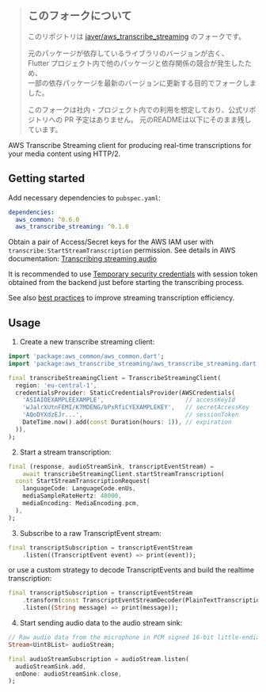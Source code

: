 > ## このフォークについて
> 
> このリポジトリは [javer/aws_transcribe_streaming](https://github.com/javer/aws_transcribe_streaming) のフォークです。
> 
> 元のパッケージが依存しているライブラリのバージョンが古く、  
> Flutter プロジェクト内で他のパッケージと依存関係の競合が発生したため、  
> 一部の依存パッケージを最新のバージョンに更新する目的でフォークしました。
> 
> このフォークは社内・プロジェクト内での利用を想定しており、公式リポジトリへの PR 予定はありません。
> 元のREADMEは以下にそのまま残しています。


AWS Transcribe Streaming client for producing real-time transcriptions for your media content using HTTP/2.

## Getting started

Add necessary dependencies to `pubspec.yaml`:
```yaml
dependencies:
  aws_common: ^0.6.0
  aws_transcribe_streaming: ^0.1.0
```

Obtain a pair of Access/Secret keys for the AWS IAM user with `transcribe:StartStreamTranscription` permission.
See details in AWS documentation: [Transcribing streaming audio](https://docs.aws.amazon.com/transcribe/latest/dg/streaming.html)

It is recommended to use [Temporary security credentials](https://docs.aws.amazon.com/IAM/latest/UserGuide/id_credentials_temp.html) with session token obtained from the backend just before starting the transcribing process.

See also [best practices](https://docs.aws.amazon.com/transcribe/latest/dg/streaming.html#best-practices) to improve streaming transcription efficiency.

## Usage

1. Create a new transcribe streaming client:
```dart
import 'package:aws_common/aws_common.dart';
import 'package:aws_transcribe_streaming/aws_transcribe_streaming.dart';

final transcribeStreamingClient = TranscribeStreamingClient(
  region: 'eu-central-1',
  credentialsProvider: StaticCredentialsProvider(AWSCredentials(
    'ASIAIOEXAMPLEEXAMPLE',                       // accessKeyId
    'wJalrXUtnFEMI/K7MDENG/bPxRfiCYEXAMPLEKEY',   // secretAccessKey
    'AQoDYXdzEJr...',                             // sessionToken
    DateTime.now().add(const Duration(hours: 1)), // expiration
  )),
);
```

2. Start a stream transcription:
```dart
final (response, audioStreamSink, transcriptEventStream) =
    await transcribeStreamingClient.startStreamTranscription(
  const StartStreamTranscriptionRequest(
    languageCode: LanguageCode.enUs,
    mediaSampleRateHertz: 48000,
    mediaEncoding: MediaEncoding.pcm,
  ),
);
```

3. Subscribe to a raw TranscriptEvent stream:
```dart
final transcriptSubscription = transcriptEventStream
    .listen((TranscriptEvent event) => print(event));
```
or use a custom strategy to decode TranscriptEvents and build the realtime transcription:
```dart
final transcriptSubscription = transcriptEventStream
    .transform(const TranscriptEventStreamDecoder(PlainTextTranscriptionStrategy()))
    .listen((String message) => print(message));
```

4. Start sending audio data to the audio stream sink:
```dart
// Raw audio data from the microphone in PCM signed 16-bit little-endian audio format
Stream<Uint8List> audioStream;

final audioStreamSubscription = audioStream.listen(
  audioStreamSink.add,
  onDone: audioStreamSink.close,
);
```
